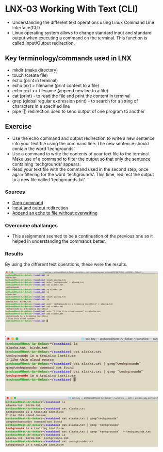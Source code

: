 # LNX-03 Working With Text (CLI)
- Understanding the different text operations using Linux Command Line Interface(CLI)
- Linux operating system allows to change standard input and standard output when executing a command on the terminal. This function is called Input/Output redirection.

## Key terminology/commands used in LNX
- mkdir (make directory)
- touch (create file)
- echo (print in terminal)
- echo text > filename (print content to a file)
- echo text >> filename (append newline to a file)
- cat (print) - to read the file and print the content in terminal
- grep (global regular expression print) - to search for a string of characters in a specified line
- pipe (|) redirection used to send output of one program to another

## Exercise
- Use the echo command and output redirection to write a new sentence into your text file using the command line. The new sentence should contain the word ‘techgrounds’.
- Use a command to write the contents of your text file to the terminal. Make use of a command to filter the output so that only the sentence containing ‘techgrounds’ appears.
- Read your text file with the command used in the second step, once again filtering for the word ‘techgrounds’. This time, redirect the output to a new file called ‘techgrounds.txt’.

### Sources
- [Grep command](https://stackoverflow.com/questions/4712521/filtering-linux-command-output)
- [Input and output redirection](https://www.educative.io/edpresso/how-to-do-input-output-redirection-in-linux)
- [Append an echo to file without overwriting](https://www.cyberciti.biz/faq/linux-append-text-to-end-of-file/)

### Overcome challanges
- This assignment seemed to be a continuation of the previous one so it helped in understanding the commands better.

### Results

By using the different text operations, these were the results.

![LNX-03-ex1](../../../00_includes/DAY2_LINUX/LNX-03/LNX-03-ex1.png)

![LNX-03-ex2](../../../00_includes/DAY2_LINUX/LNX-03/LNX-03-ex2.png)

![LNX-03-ex3](../../../00_includes/DAY2_LINUX/LNX-03/LNX-03-ex3.png)






